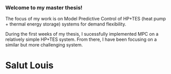 ### Welcome to my master thesis!

The focus of my work is on Model Predictive Control of HP+TES (heat pump + thermal energy storage) systems for demand flexibility.

During the first weeks of my thesis, I sucessfully implemented MPC on a relatively simple HP+TES system. From there, I have been focusing on a similar but more challenging system.

# Salut Louis

